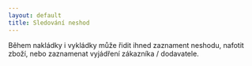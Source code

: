 ```yaml
---
layout: default
title: Sledování neshod 
---
```


Během nakládky i vykládky může řidit ihned zaznament neshodu, nafotit  zboží, nebo zaznamenat vyjádření zákazníka / dodavatele.
